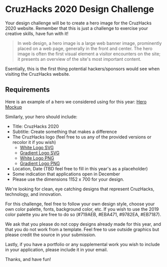 # CruzHacks 2020 Design Challenge

Your design challenge will be to create a hero image for the CruzHacks 2020 website. Remember that this is just a challenge to exercise your creative skills, have fun with it!

> In web design, a hero image is a large web banner image, prominently placed 
> on a web page, generally in the front and center. The hero image is often 
> the first visual element a visitor encounters on the site; it presents an 
> overview of the site's most important content. 

Esentially, this is the first thing potential hackers/sponsors would see when visiting the CruzHacks website. 

## Requirements 
Here is an example of a hero we considered using for this year: [Hero Mockup](./Design-Challenge-Mockup.png)

Similarly, your hero should include:
 - Title: CruzHacks 2020
 - Subtitle: Create something that makes a difference
 - The CruzHacks logo (feel free to us any of the provided versions or recolor it if you wish) 
     - [White Logo SVG](./Design-Challenge-Mockup.png)
     - [Gradient Logo SVG](./Design-Challenge-Mockup.png)
     - [White Logo PNG](./Design-Challenge-Mockup.png)
     - [Gradient Logo PNG](./Design-Challenge-Mockup.png)
 - Location, Date (TBD feel free to fill in this year's as a placeholder)
 - Some indication that applications open in December
 - Please use the dimensions 1152 x 700 for your design. 

We're looking for clean, eye catching designs that represent CruzHacks, technology, and innovation.

For this challenge, feel free to follow your own design style, choose your own color palette, fonts, background color, etc. If you wish to use the 2019 color palette you are free to do so (#719AEB, #EBA471, #9782EA, #EB7187).

We ask that you please do not copy designs already made for this year, and that you do not work from a template. Feel free to use outside graphics but please credit the source in your submission.

Lastly, if you have a portfolio or any supplemental work you wish to include in your application, please include it in your email.

Thanks, and have fun!


